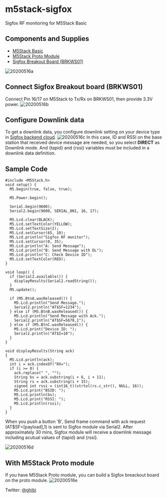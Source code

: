 # m5stack-sigfox
Sigfox RF monitoring for M5Stack Basic

## Components and Supplies

- [M5Stack Basic](https://m5stack.com/collections/m5-core/products/basic-core-iot-development-kit)
- [M5Stack Proto Module](https://m5stack.com/collections/m5-module/products/proto-module)
- [Sigfox Breakout Board (BRKWS01)](https://yadom.eu/carte-breakout-sfm10r1.html)

![20200516a](https://user-images.githubusercontent.com/9893802/82108211-e7868580-9767-11ea-975b-3483554b268a.png)

## Connect Sigfox Breakout board (BRKWS01)

Connect Pin 16/17 on M5Stack to Tx/Rx on BRKWS01, then provide 3.3V power. 
![20200516b](https://user-images.githubusercontent.com/9893802/82108791-2c142000-976c-11ea-847e-b50579fe7ac7.png)

## Configure Downlink data

To get a downlink data, you configure downlink setting on your device type in [Sigfox backend cloud](https://backend.sigfox.com/).
![20200516c](https://user-images.githubusercontent.com/9893802/82108855-ae044900-976c-11ea-937a-ab1746944eb3.png)
In this case, ID and RSSI on the base station that received device message are needed, so you select **DIRECT** as Downlink mode. And {tapid} and {rssi} variables must be included in a downlink data definition.

## Sample Code
```
#include <M5Stack.h>
void setup() {
  M5.begin(true, false, true);

  M5.Power.begin();

  Serial.begin(9600);
  Serial2.begin(9600, SERIAL_8N1, 16, 17);

  M5.Lcd.clear(BLACK);
  M5.Lcd.setTextColor(YELLOW);
  M5.Lcd.setTextSize(2);
  M5.Lcd.setCursor(65, 10);
  M5.Lcd.println("Sigfox RF monitor");
  M5.Lcd.setCursor(0, 35);
  M5.Lcd.println("A: Send Message");
  M5.Lcd.println("B: Send Message with DL");
  M5.Lcd.println("C: Check Device ID");
  M5.Lcd.setTextColor(RED);
}

void loop() {
  if (Serial2.available()) {
    displayResults(Serial2.readString());
  }
  M5.update();

  if (M5.BtnA.wasReleased()) {
    M5.Lcd.println("Send Message.");
    Serial2.println("AT$SF=1234");
  } else if (M5.BtnB.wasReleased()) {
    M5.Lcd.println("Send Message with Ack.");
    Serial2.println("AT$SF=5678,1");    
  } else if (M5.BtnC.wasReleased()) {
    M5.Lcd.print("Device ID: ");
    Serial2.println("AT$I=10");
  }
}

void displayResults(String ack)
{
  M5.Lcd.println(ack);
  int i = ack.indexOf("RX=");
  if (i >= 0) {
    ack.replace(" ", "");
    String bs = ack.substring(i + 6, i + 11);
    String rs = ack.substring(i + 15);
    signed int rssi = (int16_t)(strtol(rs.c_str(), NULL, 16));
    M5.Lcd.print("BSID: ");
    M5.Lcd.println(bs);
    M5.Lcd.print("RSSI: ");
    M5.Lcd.println(rssi);
  }
}
```
When you push a button 'B', Send frame command with ack request (AT$SF=[payload],1) is sent to Sigfox module via Serial2. 
After approximately 30 mins, Sigfox module will receive a downlink message including acutual values of {tapid} and {rssi}. 

![20200516d](https://user-images.githubusercontent.com/9893802/82109210-3257cb80-976f-11ea-811a-f9a4ad515144.jpeg)

## With M5Stack Proto module
If you have M5Stack Proto module, you can build a Sigfox breackout board on the proto module.
![20200516e](https://user-images.githubusercontent.com/9893802/82109263-89f63700-976f-11ea-9102-36dbc97183a6.png)

Twitter: [@ghibi](https://twitter.com/ghibi)

